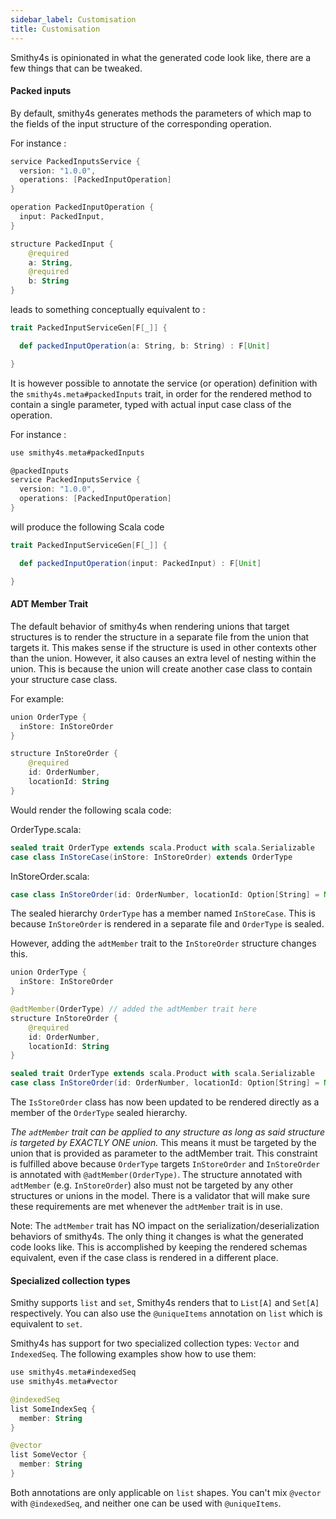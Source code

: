 ```yaml
---
sidebar_label: Customisation
title: Customisation
---
```


Smithy4s is opinionated in what the generated code look like, there are a few things that can be tweaked.

#### Packed inputs

By default, smithy4s generates methods the parameters of which map to the fields of the input structure of the corresponding operation.

For instance :

```kotlin
service PackedInputsService {
  version: "1.0.0",
  operations: [PackedInputOperation]
}

operation PackedInputOperation {
  input: PackedInput,
}

structure PackedInput {
    @required
    a: String,
    @required
    b: String
}
```

leads to something conceptually equivalent to :

```scala
trait PackedInputServiceGen[F[_]] {

  def packedInputOperation(a: String, b: String) : F[Unit]

}
```

It is however possible to annotate the service (or operation) definition with the `smithy4s.meta#packedInputs` trait, in order for the rendered method to contain a single parameter, typed with actual input case class of the operation.

For instance :

```scala
use smithy4s.meta#packedInputs

@packedInputs
service PackedInputsService {
  version: "1.0.0",
  operations: [PackedInputOperation]
}
```

will produce the following Scala code

```scala
trait PackedInputServiceGen[F[_]] {

  def packedInputOperation(input: PackedInput) : F[Unit]

}
```

#### ADT Member Trait

The default behavior of smithy4s when rendering unions that target structures is to render the structure
in a separate file from the union that targets it. This makes sense if the structure is used in other
contexts other than the union. However, it also causes an extra level of nesting within the union.
This is because the union will create another case class to contain your structure case class.

For example:

```kotlin
union OrderType {
  inStore: InStoreOrder
}

structure InStoreOrder {
    @required
    id: OrderNumber,
    locationId: String
}
```

Would render the following scala code:

OrderType.scala:
```scala
sealed trait OrderType extends scala.Product with scala.Serializable
case class InStoreCase(inStore: InStoreOrder) extends OrderType
```

InStoreOrder.scala:
```scala
case class InStoreOrder(id: OrderNumber, locationId: Option[String] = None)
```

The sealed hierarchy `OrderType` has a member named `InStoreCase`. This is because
`InStoreOrder` is rendered in a separate file and `OrderType` is sealed.

However, adding the `adtMember` trait to the `InStoreOrder` structure changes this.

```kotlin
union OrderType {
  inStore: InStoreOrder
}

@adtMember(OrderType) // added the adtMember trait here
structure InStoreOrder {
    @required
    id: OrderNumber,
    locationId: String
}
```

```scala
sealed trait OrderType extends scala.Product with scala.Serializable
case class InStoreOrder(id: OrderNumber, locationId: Option[String] = None) extends OrderType
```

The `IsStoreOrder` class has now been updated to be rendered directly as a member of the `OrderType`
sealed hierarchy.

*The `adtMember` trait can be applied to any structure as long as said structure is targeted by EXACTLY ONE union.*
This means it must be targeted by the union that is provided as parameter to the adtMember trait.
This constraint is fulfilled above because `OrderType` targets `InStoreOrder` and `InStoreOrder` is
annotated with `@adtMember(OrderType)`.
The structure annotated with `adtMember` (e.g. `InStoreOrder`) also must not be targeted by any other
structures or unions in the model. There is a validator that will make sure these requirements are met
whenever the `adtMember` trait is in use.

Note: The `adtMember` trait has NO impact on the serialization/deserialization behaviors of smithy4s.
The only thing it changes is what the generated code looks like. This is accomplished by keeping the
rendered schemas equivalent, even if the case class is rendered in a different place.

#### Specialized collection types

Smithy supports `list` and `set`, Smithy4s renders that to `List[A]` and `Set[A]` respectively. You can also use the `@uniqueItems` annotation on `list` which is equivalent to `set`.

Smithy4s has support for two specialized collection types: `Vector` and `IndexedSeq`. The following examples show how to use them:

```kotlin
use smithy4s.meta#indexedSeq
use smithy4s.meta#vector

@indexedSeq
list SomeIndexSeq {
  member: String
}

@vector
list SomeVector {
  member: String
}
```

Both annotations are only applicable on `list` shapes. You can't mix `@vector` with `@indexedSeq`, and neither one can be used with `@uniqueItems`.
